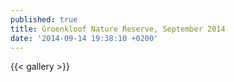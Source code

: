 ```yaml
---
published: true
title: Groenkloof Nature Reserve, September 2014
date: '2014-09-14 19:38:10 +0200'
---
```


{{< gallery >}}